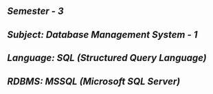 <i><h2>Semester - 3</h2>
<h2>Subject: Database Management System - 1</h2>
<h2>Language: SQL (Structured Query Language)</h2>
<h2>RDBMS: MSSQL (Microsoft SQL Server)</h2></i>
